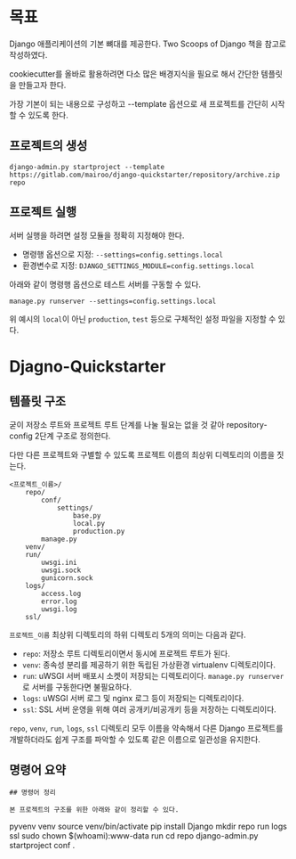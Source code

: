 # 목표

Django 애플리케이션의 기본 뼈대를 제공한다. Two Scoops of Django 책을 참고로 작성하였다.

cookiecutter를 올바로 활용하려면 다소 많은 배경지식을 필요로 해서 간단한 템플릿을 만들고자 한다.

가장 기본이 되는 내용으로 구성하고 --template 옵션으로 새 프로젝트를 간단히 시작할 수 있도록 한다.

## 프로젝트의 생성

```
django-admin.py startproject --template https://gitlab.com/mairoo/django-quickstarter/repository/archive.zip repo
```

## 프로젝트 실행

서버 실행을 하려면 설정 모듈을 정확히 지정해야 한다.

* 명령행 옵션으로 지정: ```--settings=config.settings.local```
* 환경변수로 지정: ```DJANGO_SETTINGS_MODULE=config.settings.local```

아래와 같이 명령행 옵션으로 테스트 서버를 구동할 수 있다.

```
manage.py runserver --settings=config.settings.local
```

위 예시의 ```local```이 아닌 ```production```, ```test``` 등으로 구체적인 설정 파일을 지정할 수 있다.

# Djagno-Quickstarter

## 템플릿 구조

굳이 저장소 루트와 프로젝트 루트 단계를 나눌 필요는 없을 것 같아 repository-config 2단계 구조로 정의한다.

다만 다른 프로젝트와 구별할 수 있도록 프로젝트 이름의 최상위 디렉토리의 이름을 짓는다.

```
<프로젝트_이름>/
    repo/
        conf/
            settings/
                base.py
                local.py
                production.py
        manage.py
    venv/
    run/
        uwsgi.ini
        uwsgi.sock
        gunicorn.sock
    logs/
        access.log
        error.log
        uwsgi.log
    ssl/
```

```프로젝트_이름``` 최상위 디렉토리의 하위 디렉토리 5개의 의미는 다음과 같다.

* ```repo```: 저장소 루트 디렉토리이면서 동시에 프로젝트 루트가 된다.
* ```venv```: 종속성 분리를 제공하기 위한 독립된 가상환경 virtualenv 디렉토리이다.
* ```run```: uWSGI 서버 배포시 소켓이 저장되는 디렉토리이다. ```manage.py runserver```로 서버를 구동한다면 불필요하다.
* ```logs```: uWSGI 서버 로그 및 nginx 로그 등이 저장되는 디렉토리이다.
* ```ssl```: SSL 서버 운영을 위해 여러 공개키/비공개키 등을 저장하는 디렉토리이다.

```repo```, ```venv```, ```run```, ```logs```, ```ssl``` 디렉토리 모두 이름을 약속해서 다른 Django 프로젝트를 개발하더라도 쉽게 구조를 파악할 수 있도록 같은 이름으로 일관성을 유지한다.

## 명령어 요약

```
## 명령어 정리

본 프로젝트의 구조를 위한 아래와 같이 정리할 수 있다.

```
pyvenv venv
source venv/bin/activate
pip install Django
mkdir repo run logs ssl
sudo chown $(whoami):www-data run
cd repo
django-admin.py startproject conf .
```
